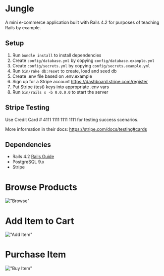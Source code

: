 # Jungle

A mini e-commerce application built with Rails 4.2 for purposes of teaching Rails by example.


## Setup

1. Run `bundle install` to install dependencies
2. Create `config/database.yml` by copying `config/database.example.yml`
3. Create `config/secrets.yml` by copying `config/secrets.example.yml`
4. Run `bin/rake db:reset` to create, load and seed db
5. Create .env file based on .env.example
6. Sign up for a Stripe account <https://dashboard.stripe.com/register>
7. Put Stripe (test) keys into appropriate .env vars
8. Run `bin/rails s -b 0.0.0.0` to start the server

## Stripe Testing

Use Credit Card # 4111 1111 1111 1111 for testing success scenarios.

More information in their docs: <https://stripe.com/docs/testing#cards>

## Dependencies

* Rails 4.2 [Rails Guide](http://guides.rubyonrails.org/v4.2/)
* PostgreSQL 9.x
* Stripe

# Browse Products
!["Browse"](https://github.com/SarahMahovlich/jungle-rails/blob/master/docs/jungle1.gif?raw=true)

# Add Item to Cart
!["Add Item"](https://github.com/SarahMahovlich/jungle-rails/blob/master/docs/jungle2.gif?raw=true)

# Purchase Item
!["Buy Item"](https://github.com/SarahMahovlich/jungle-rails/blob/master/docs/jungle3.gif?raw=true)